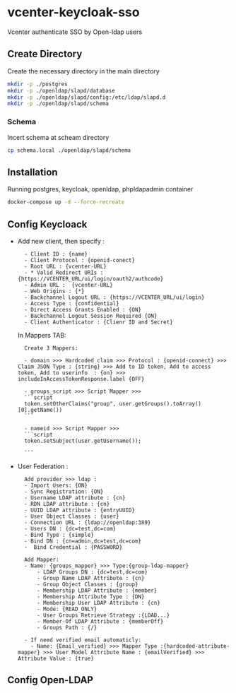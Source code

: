 # vcenter-keycloak-sso
Vcenter authenticate SSO by Open-ldap users

## Create Directory
Create the necessary directory in the main directory
```bash
mkdir -p ./postgres
mkdir -p ./openldap/slapd/database
mkdir -p ./openldap/slapd/config:/etc/ldap/slapd.d
mkdir -p ./openldap/slapd/schema
```
### Schema
Incert schema at scheam directory
```bash
cp schema.local ./openldap/slapd/schema
```

## Installation
Running postgres, keycloak, openldap, phpldapadmin container
```bash
docker-compose up -d --force-recreate
```

## Config Keycloack
* Add new client, then specify :
        
        - Client ID : {name}
        - Client Protocol : {openid-conect}
        - Root URL : {vcenter-URL}
        - * Valid Redirect URIs : {https://VCENTER_URL/ui/login/oauth2/authcode}
        - Admin URL :  {vcenter-URL}
        - Web Origins : {*}
        - Backchannel Logout URL : {https://VCENTER_URL/ui/login}
        - Access Type : {confidential}
        - Direct Access Grants Enabled : {ON}
        - Backchannel Logout Session Required {ON}
        - Client Authenticator : {Clienr ID and Secret}

     In Mappers TAB:

        Create 3 Mappers:

        - domain >>> Hardcoded claim >>> Protocol : {openid-connect} >>> Claim JSON Type : {string} >>> Add to ID token, Add to access token, Add to userinfo  : {on} >>> includeInAccessTokenResponse.label {OFF}

        - groups_script >>> Script Mapper >>> 
        ```script
        token.setOtherClaims("group", user.getGroups().toArray()[0].getName())
        ```
        
        - nameid >>> Script Mapper >>> 
        ```script
        token.setSubject(user.getUsername());
  
        ```
* User Federation :

        Add provider >>> ldap :
        - Import Users: {ON}
        - Sync Registration: {ON}
        - Username LDAP attribute : {cn}
        - RDN LDAP attribute : {cn}
        - UUID LDAP attribute : {entryUUID}
        - User Object Classes : {user}
        - Connection URL : {ldap://openldap:389}
        - Users DN : {dc=test,dc=com}
        - Bind Type : {simple}
        - Bind DN : {cn=admin,dc=test,dc=com}
        -  Bind Credential : {PASSWORD}

        Add Mapper:
        - Name: {groups_mapper} >>> Type:{group-ldap-mapper} 
            - LDAP Groups DN : {dc=test,dc=com}
            - Group Name LDAP Attribute : {cn}
            - Group Object Classes : {group}
            - Membership LDAP Attribute : {member}
            - Membership Attribute Type : {DN}
            - Membership User LDAP Attribute : {cn}
            - Mode: {READ_ONLY}
            - User Groups Retrieve Strategy :{LOAD...}
            - Member-Of LDAP Attribute : {memberOff}
            - Groups Path : {/}

        - If need verified email automaticly:
          - Name: {Email_verified} >>> Mapper Type :{hardcoded-attribute-mapper} >>> User Model Attribute Name : {emailVerified} >>> Attribute Value : {true} 

## Config Open-LDAP




